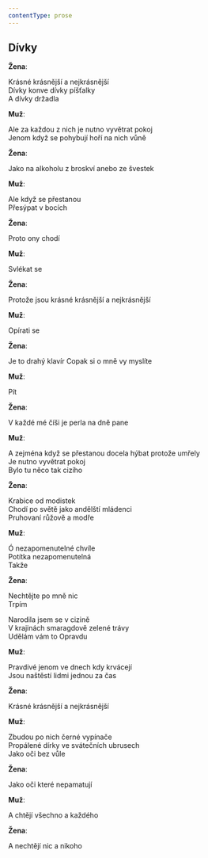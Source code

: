 ```yaml
---
contentType: prose
---
```


## Dívky

**Žena**:

Krásné krásnější a nejkrásnější  
Dívky konve dívky píšťalky  
A dívky držadla

**Muž**:

Ale za každou z nich je nutno vyvětrat pokoj  
Jenom když se pohybují hoří na nich vůně

**Žena**:

Jako na alkoholu z broskví anebo ze švestek

**Muž**:

Ale když se přestanou  
Přesýpat v bocích

**Žena**:

Proto ony chodí

**Muž**:

Svlékat se

**Žena**:

Protože jsou krásné krásnější a nejkrásnější

**Muž**:

Opírati se

**Žena**:

Je to drahý klavír Copak si o mně vy myslíte

**Muž**:

Pít

**Žena**:

V každé mé číši je perla na dně pane

**Muž**:

A zejména když se přestanou docela hýbat protože umřely  
Je nutno vyvětrat pokoj  
Bylo tu něco tak cizího

**Žena**:

Krabice od modistek  
Chodí po světě jako andělští mládenci  
Pruhovaní růžově a modře

**Muž**:

Ó nezapomenutelné chvíle  
Potítka nezapomenutelná  
Takže

**Žena**:

Nechtějte po mně nic  
Trpím

Narodila jsem se v cizině  
V krajinách smaragdově zelené trávy  
Udělám vám to Opravdu

**Muž**:

Pravdivé jenom ve dnech kdy krvácejí  
Jsou naštěstí lidmi jednou za čas

**Žena**:

Krásné krásnější a nejkrásnější

**Muž**:

Zbudou po nich černé vypínače  
Propálené dírky ve svátečních ubrusech  
Jako oči bez vůle

**Žena**:

Jako oči které nepamatují

**Muž**:

A chtějí všechno a každého

**Žena**:

A nechtějí nic a nikoho
